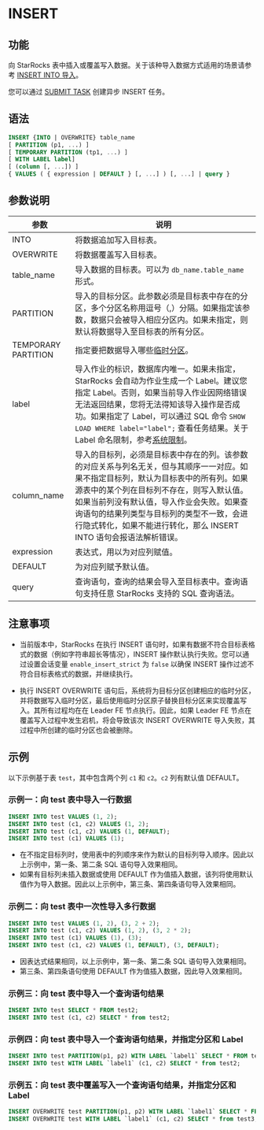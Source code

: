 # INSERT

## 功能

向 StarRocks 表中插入或覆盖写入数据。关于该种导入数据方式适用的场景请参考 [INSERT INTO 导入](/loading/InsertInto.md)。

您可以通过 [SUBMIT TASK](../data-manipulation/SUBMIT_TASK.md) 创建异步 INSERT 任务。

## 语法

```SQL
INSERT {INTO | OVERWRITE} table_name
[ PARTITION (p1, ...) ]
[ TEMPORARY PARTITION (tp1, ...) ]
[ WITH LABEL label]
[ (column [, ...]) ]
{ VALUES ( { expression | DEFAULT } [, ...] ) [, ...] | query }
```

## 参数说明

| **参数**    | **说明**                                                     |
| ----------- | ------------------------------------------------------------ |
| INTO        | 将数据追加写入目标表。                                       |
| OVERWRITE   | 将数据覆盖写入目标表。                                       |
| table_name  | 导入数据的目标表。可以为 `db_name.table_name` 形式。         |
| PARTITION  | 导入的目标分区。此参数必须是目标表中存在的分区，多个分区名称用逗号（,）分隔。如果指定该参数，数据只会被导入相应分区内。如果未指定，则默认将数据导入至目标表的所有分区。 |
| TEMPORARY PARTITION | 指定要把数据导入哪些[临时分区](../../../table_design/Temporary_partition.md)。|
| label       | 导入作业的标识，数据库内唯一。如果未指定，StarRocks 会自动为作业生成一个 Label。建议您指定 Label。否则，如果当前导入作业因网络错误无法返回结果，您将无法得知该导入操作是否成功。如果指定了 Label，可以通过 SQL 命令 `SHOW LOAD WHERE label="label";` 查看任务结果。关于 Label 命名限制，参考[系统限制](/reference/System_limit.md)。 |
| column_name | 导入的目标列，必须是目标表中存在的列。该参数的对应关系与列名无关，但与其顺序一一对应。如果不指定目标列，默认为目标表中的所有列。如果源表中的某个列在目标列不存在，则写入默认值。如果当前列没有默认值，导入作业会失败。如果查询语句的结果列类型与目标列的类型不一致，会进行隐式转化，如果不能进行转化，那么 INSERT INTO 语句会报语法解析错误。 |
| expression  | 表达式，用以为对应列赋值。                                   |
| DEFAULT     | 为对应列赋予默认值。                                         |
| query       | 查询语句，查询的结果会导入至目标表中。查询语句支持任意 StarRocks 支持的 SQL 查询语法。 |

## 注意事项

- 当前版本中，StarRocks 在执行 INSERT 语句时，如果有数据不符合目标表格式的数据（例如字符串超长等情况），INSERT 操作默认执行失败。您可以通过设置会话变量 `enable_insert_strict` 为 `false` 以确保 INSERT 操作过滤不符合目标表格式的数据，并继续执行。

- 执行 INSERT OVERWRITE 语句后，系统将为目标分区创建相应的临时分区，并将数据写入临时分区，最后使用临时分区原子替换目标分区来实现覆盖写入。其所有过程均在在 Leader FE 节点执行。因此，如果 Leader FE 节点在覆盖写入过程中发生宕机，将会导致该次 INSERT OVERWRITE 导入失败，其过程中所创建的临时分区也会被删除。

## 示例

以下示例基于表 `test`，其中包含两个列 `c1` 和 `c2`。`c2` 列有默认值 DEFAULT。

### 示例一：向 test 表中导入一行数据

```SQL
INSERT INTO test VALUES (1, 2);
INSERT INTO test (c1, c2) VALUES (1, 2);
INSERT INTO test (c1, c2) VALUES (1, DEFAULT);
INSERT INTO test (c1) VALUES (1);
```

- 在不指定目标列时，使用表中的列顺序来作为默认的目标列导入顺序。因此以上示例中，第一条、第二条 SQL 语句导入效果相同。
- 如果有目标列未插入数据或使用 DEFAULT 作为值插入数据，该列将使用默认值作为导入数据。因此以上示例中，第三条、第四条语句导入效果相同。

### 示例二：向 test 表中一次性导入多行数据

```SQL
INSERT INTO test VALUES (1, 2), (3, 2 + 2);
INSERT INTO test (c1, c2) VALUES (1, 2), (3, 2 * 2);
INSERT INTO test (c1) VALUES (1), (3);
INSERT INTO test (c1, c2) VALUES (1, DEFAULT), (3, DEFAULT);
```

- 因表达式结果相同，以上示例中，第一条、第二条 SQL 语句导入效果相同。
- 第三条、第四条语句使用 DEFAULT 作为值插入数据，因此导入效果相同。

### 示例三：向 test 表中导入一个查询语句结果

```SQL
INSERT INTO test SELECT * FROM test2;
INSERT INTO test (c1, c2) SELECT * from test2;
```

### 示例四：向 test 表中导入一个查询语句结果，并指定分区和 Label

```SQL
INSERT INTO test PARTITION(p1, p2) WITH LABEL `label1` SELECT * FROM test2;
INSERT INTO test WITH LABEL `label1` (c1, c2) SELECT * from test2;
```

### 示例五：向 test 表中覆盖写入一个查询语句结果，并指定分区和 Label

```SQL
INSERT OVERWRITE test PARTITION(p1, p2) WITH LABEL `label1` SELECT * FROM test3;
INSERT OVERWRITE test WITH LABEL `label1` (c1, c2) SELECT * from test3;
```
